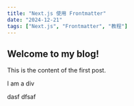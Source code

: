 ```yaml
---
title: "Next.js 使用 Frontmatter"
date: "2024-12-21"
tags: ["Next.js", "Frontmatter", "教程"]
---
```


## Welcome to my blog!


This is the content of the first post.

<div>I am a div</div>

dasf
dfsaf

